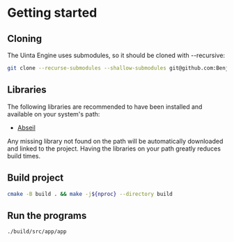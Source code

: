 # Getting started

## Cloning

The Uinta Engine uses submodules, so it should be cloned with --recursive:

```sh
git clone --recurse-submodules --shallow-submodules git@github.com:Benjman/uinta.git
```

## Libraries

The following libraries are recommended to have been installed and available on
your system's path:

* [Abseil](https://github.com/abseil/abseil-cpp)

Any missing library not found on the path will be automatically downloaded and
linked to the project. Having the libraries on your path greatly reduces build
times.

## Build project

```sh
cmake -B build . && make -j${nproc} --directory build
```

## Run the programs

```sh
./build/src/app/app
```
